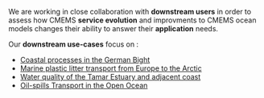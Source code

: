 

We are working in close collaboration with **downstream users** in order to assess how CMEMS **service evolution** and improvments to CMEMS ocean models changes their ability to answer their **application** needs.   

Our **downstream use-cases** focus on : 

 - [Coastal processes in the German Bight](german-bight) 
 - [Marine plastic litter transport from Europe to the Arctic](arctic-plastic) 
 - [Water quality of the Tamar Estuary and adjacent coast](tamar-estuary)
 - [Oil-spills Transport  in the Open Ocean](oil-spills)
